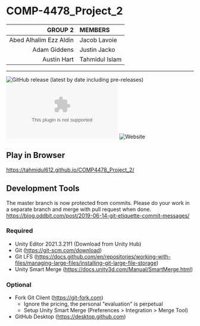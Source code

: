 # COMP-4478_Project_2

|                GROUP 2 | MEMBERS        |
| ---------------------: | :------------- |
| Abed Alhalim Ezz Aldin | Jacob Lavoie   |
|           Adam Giddens | Justin Jacko   |
|            Austin Hart | Tahmidul Islam |

---

![GitHub release (latest by date including pre-releases)](https://img.shields.io/github/v/release/tahmidul612/COMP4478_Project_2?include_prereleases&style=for-the-badge)
![GitHub release (latest by SemVer and asset including pre-releases)](https://img.shields.io/github/downloads-pre/tahmidul612/COMP4478_Project_2/latest/StandaloneWindows64.zip?sort=semver&style=for-the-badge)
![Website](https://img.shields.io/website?label=Play%20Online&style=for-the-badge&url=https%3A%2F%2Ftahmidul612.github.io%2FCOMP4478_Project_2%2F)

## Play in Browser

https://tahmidul612.github.io/COMP4478_Project_2/

## Development Tools
The master branch is now protected from commits. Please do your work in a separate branch and merge with pull request when done.
https://blog.oddbit.com/post/2019-06-14-git-etiquette-commit-messages/
### Required
- Unity Editor 2021.3.21f1 (Download from Unity Hub)
- Git (https://git-scm.com/download)
- Git LFS (https://docs.github.com/en/repositories/working-with-files/managing-large-files/installing-git-large-file-storage)
- Unity Smart Merge (https://docs.unity3d.com/Manual/SmartMerge.html)
### Optional
- Fork Git Client (https://git-fork.com)
  - Ignore the pricing, the personal "evaluation" is perpetual
  - Setup Unity Smart Merge (Preferences > Integration > Merge Tool)
- GitHub Desktop (https://desktop.github.com)
